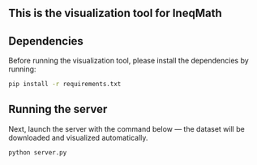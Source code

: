 ## This is the visualization tool for IneqMath

## Dependencies
Before running the visualization tool, please install the dependencies by running:
```bash
pip install -r requirements.txt
```

## Running the server
Next, launch the server with the command below — the dataset will be downloaded and visualized automatically.
```bash
python server.py
```



